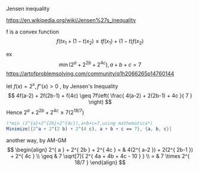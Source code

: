
Jensen inequality

https://en.wikipedia.org/wiki/Jensen%27s_inequality

f is a convex function
$$
f(tx_{1} + (1-t)x_{2}) \leq tf(x_{1}) + (1-t)f(x_{2})
$$


ex
$$
\min (
2^{ a } +  
2^{ 2b } +  
2^{ 4c } ), a+b+c = 7
$$
https://artofproblemsolving.com/community/q1h2066265p14760144

let ${ f(x) = 2^{ x }, f''(x)>0 }$ , by Jensen's Inequality
$$
4f(a-2) + 2f(2b-1) + f(4c) \geq 7f\left( \frac{ 4(a-2) + 2(2b-1) + 4c }{ 7 }  \right)
$$
Hence ${ 2^{ a } + 2^{ 2b } + 2^{ 4c } \geq 7(2^{ 18/7 }) }$ 

```mathematica
(*min (2^{a}+2^{2b}+2^{4c}),a+b+c=7,using mathematica*)
Minimize[{2^a + 2^(2 b) + 2^(4 c), a + b + c == 7}, {a, b, c}]
```


another way, by AM-GM
$$
\begin{align}
2^{ a } +  
2^{ 2b } +  
2^{ 4c } 
= & 4(2^{ a-2 }) + 2(2^{ 2b-1 }) + 2^{ 4c } \\
\geq & 7 \sqrt[7]{ 2^{ 4a + 4b + 4c - 10 } } \\
= & 7 \times 2^{ 18/7 }
\end{align}
$$
